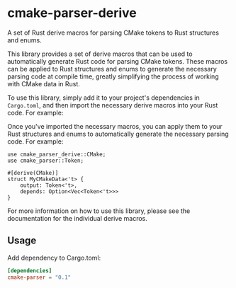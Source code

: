 # cmake-parser-derive

A set of Rust derive macros for parsing CMake tokens to Rust structures and enums.

This library provides a set of derive macros that can be used to automatically generate Rust code for parsing CMake tokens. These macros can be applied to Rust structures and enums to generate the necessary parsing code at compile time, greatly simplifying the process of working with CMake data in Rust.

To use this library, simply add it to your project's dependencies in `Cargo.toml`, and then import the necessary derive macros into your Rust code. For example:

Once you've imported the necessary macros, you can apply them to your Rust structures and enums to automatically generate the necessary parsing code. For example:

```rust#ignore
use cmake_parser_derive::CMake;
use cmake_parser::Token;

#[derive(CMake)]
struct MyCMakeData<'t> {
    output: Token<'t>,
    depends: Option<Vec<Token<'t>>>
}
```

For more information on how to use this library, please see the documentation for the individual derive macros.

## Usage

Add dependency to Cargo.toml:

```toml
[dependencies]
cmake-parser = "0.1"
```
